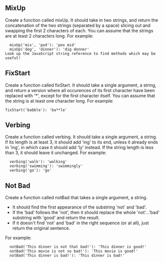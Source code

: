<!-- # Strings

These exercises will test your knowledge of string function and conditionals. For many of them, you will want to consult the JavaScript strings reference to find useful string methods to call.

**Some of these are challenging and require extra research or a good memory of the pre-work. Don't despair if you get stuck!**

## DrEvil

Create a function called DrEvil. It should take a single argument, an amount, and return '<amount> dollars', except it will add '(pinky)' at the end if the amount is 1 million. For example:
```
  DrEvil(10): 10 dollars
  DrEvil(1000000): 1000000 dollars (pinky)
``` -->



## MixUp

Create a function called mixUp. It should take in two strings, and return the concatenation of the two strings (separated by a space) slicing out and swapping the first 2 characters of each. You can assume that the strings are at least 2 characters long. For example:
```
  mixUp('mix', 'pod'): 'pox mid'
  mixUp('dog', 'dinner'): 'dig donner'
Look up the JavaScript string reference to find methods which may be useful!
```

## FixStart

Create a function called fixStart. It should take a single argument, a string, and return a version where all occurences of its first character have been replaced with '*', except for the first character itself. You can assume that the string is at least one character long. For example:
```
fixStart('babble'): 'ba**le'
```

## Verbing

Create a function called verbing. It should take a single argument, a string. If its length is at least 3, it should add 'ing' to its end, unless it already ends in 'ing', in which case it should add 'ly' instead. If the string length is less than 3, it should leave it unchanged. For example:
```
  verbing('walk'): 'walking'
  verbing('swimming'): 'swimmingly'
  verbing('go'): 'go'
```

## Not Bad

Create a function called notBad that takes a single argument, a string.
- It should find the first appearance of the substring 'not' and 'bad'.
- If the 'bad' follows the 'not', then it should replace the whole 'not'...'bad' substring with 'good' and return the result.
- If it doesn't find 'not' and 'bad' in the right sequence (or at all), just return the original sentence.

For example:
```
  notBad('This dinner is not that bad!'): 'This dinner is good!'
  notBad('This movie is not so bad!'): 'This movie is good!'
  notBad('This dinner is bad!'): 'This dinner is bad!'
```